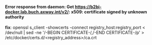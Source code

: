 #### Error response from daemon: Get https://b2bi-docker.lab.buch.axway.int/v2/: x509: certificate signed by unknown authority
**fix**: openssl s_client -showcerts -connect registry_host:registry_port < /dev/null | sed -ne '/-BEGIN CERTIFICATE-/,/-END CERTIFICATE-/p' > /etc/docker/certs.d/<registry_address>/ca.crt
